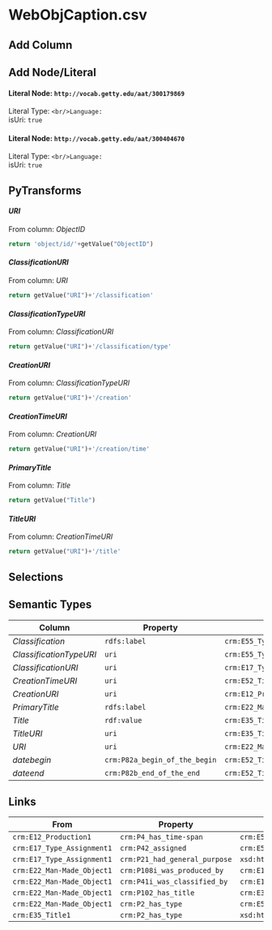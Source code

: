 # WebObjCaption.csv

## Add Column

## Add Node/Literal
#### Literal Node: `http://vocab.getty.edu/aat/300179869`
Literal Type: ``
<br/>Language: ``
<br/>isUri: `true`

#### Literal Node: `http://vocab.getty.edu/aat/300404670`
Literal Type: ``
<br/>Language: ``
<br/>isUri: `true`


## PyTransforms
#### _URI_
From column: _ObjectID_
``` python
return 'object/id/'+getValue("ObjectID")
```

#### _ClassificationURI_
From column: _URI_
``` python
return getValue("URI")+'/classification'
```

#### _ClassificationTypeURI_
From column: _ClassificationURI_
``` python
return getValue("URI")+'/classification/type'
```

#### _CreationURI_
From column: _ClassificationTypeURI_
``` python
return getValue("URI")+'/creation'
```

#### _CreationTimeURI_
From column: _CreationURI_
``` python
return getValue("URI")+'/creation/time'
```

#### _PrimaryTitle_
From column: _Title_
``` python
return getValue("Title")
```

#### _TitleURI_
From column: _CreationTimeURI_
``` python
return getValue("URI")+'/title'
```


## Selections

## Semantic Types
| Column | Property | Class |
|  ----- | -------- | ----- |
| _Classification_ | `rdfs:label` | `crm:E55_Type1`|
| _ClassificationTypeURI_ | `uri` | `crm:E55_Type1`|
| _ClassificationURI_ | `uri` | `crm:E17_Type_Assignment1`|
| _CreationTimeURI_ | `uri` | `crm:E52_Time-Span1`|
| _CreationURI_ | `uri` | `crm:E12_Production1`|
| _PrimaryTitle_ | `rdfs:label` | `crm:E22_Man-Made_Object1`|
| _Title_ | `rdf:value` | `crm:E35_Title1`|
| _TitleURI_ | `uri` | `crm:E35_Title1`|
| _URI_ | `uri` | `crm:E22_Man-Made_Object1`|
| _datebegin_ | `crm:P82a_begin_of_the_begin` | `crm:E52_Time-Span1`|
| _dateend_ | `crm:P82b_end_of_the_end` | `crm:E52_Time-Span1`|


## Links
| From | Property | To |
|  --- | -------- | ---|
| `crm:E12_Production1` | `crm:P4_has_time-span` | `crm:E52_Time-Span1`|
| `crm:E17_Type_Assignment1` | `crm:P42_assigned` | `crm:E55_Type1`|
| `crm:E17_Type_Assignment1` | `crm:P21_had_general_purpose` | `xsd:http://vocab.getty.edu/aat/300179869`|
| `crm:E22_Man-Made_Object1` | `crm:P108i_was_produced_by` | `crm:E12_Production1`|
| `crm:E22_Man-Made_Object1` | `crm:P41i_was_classified_by` | `crm:E17_Type_Assignment1`|
| `crm:E22_Man-Made_Object1` | `crm:P102_has_title` | `crm:E35_Title1`|
| `crm:E22_Man-Made_Object1` | `crm:P2_has_type` | `crm:E55_Type1`|
| `crm:E35_Title1` | `crm:P2_has_type` | `xsd:http://vocab.getty.edu/aat/300404670`|
